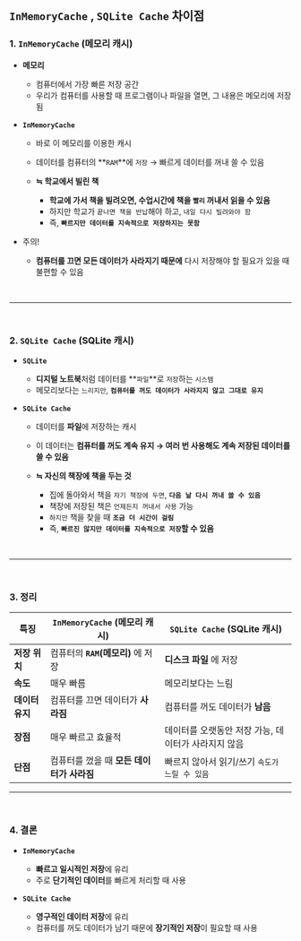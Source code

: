 ## **`InMemoryCache`** , **`SQLite Cache`** 차이점

### 1. **`InMemoryCache` (메모리 캐시)**

* **메모리**
  * 컴퓨터에서 가장 빠른 저장 공간
  * 우리가 컴퓨터를 사용할 때 프로그램이나 파일을 열면, 그 내용은 메모리에 저장됨

* **`InMemoryCache`**
  * 바로 이 메모리를 이용한 캐시
  * 데이터를 컴퓨터의 **`RAM`**에 `저장` → 빠르게 데이터를 꺼내 쓸 수 있음
  
  * **≒ 학교에서 빌린 책** 
    * **학교에 가서 책을 빌려오면, 수업시간에 책을 `빨리` 꺼내서 읽을 수 있음**
    * 하지만 학교가 `끝나면 책을 반납`해야 하고, `내일 다시 빌려와야 함`
    * 즉, **`빠르지만 데이터를 지속적으로 저장하지는 못함`**

* 주의!
  * **컴퓨터를 끄면 모든 데이터가 사라지기 때문에** 다시 저장해야 할 필요가 있을 때 불편할 수 있음

<br>

---

<br>

### 2. **`SQLite Cache` (SQLite 캐시)**

* **`SQLite`**
  * **디지털 노트북**처럼 데이터를 **`파일`**로 `저장`하는 `시스템`
  * 메모리보다는 `느리지만`, **`컴퓨터를 꺼도 데이터가 사라지지 않고 그대로 유지`**
  
* **`SQLite Cache`**
  * 데이터를 **파일**에 저장하는 캐시
  * 이 데이터는 **컴퓨터를 꺼도 계속 유지 → 여러 번 사용해도 계속 저장된 데이터를 쓸 수 있음**
  
  * **≒ 자신의 책장에 책을 두는 것**
    * 집에 돌아와서 책을 `자기 책장에 두면`, **`다음 날 다시 꺼내 쓸 수 있음`**
    * 책장에 저장된 책은 `언제든지 꺼내서 사용` 가능
    * `하지만` 책을 찾을 때 **`조금 더 시간이 걸림`**
    * 즉, **`빠르진 않지만 데이터를 지속적으로 저장`할 수 있음**

<br>

---

<br>

### 3. 정리

| 특징         | **`InMemoryCache` (메모리 캐시)** | **`SQLite Cache` (SQLite 캐시)**  |
| ---------- | -------------------------- | ----------------------------- |
| **저장 위치**  | 컴퓨터의 **`RAM`(메모리)** 에 저장  | **디스크 파일** 에 저장                |
| **속도**     | 매우 빠름                      | 메모리보다는 느림                     |
| **데이터 유지** | 컴퓨터를 끄면 데이터가 **사라짐**       | 컴퓨터를 꺼도 데이터가 **남음**           |
| **장점**     | 매우 빠르고 효율적                 | 데이터를 오랫동안 저장 가능, 데이터가 사라지지 않음 |
| **단점**     | 컴퓨터를 껐을 때 **모든 데이터가 사라짐**  | 빠르지 않아서 읽기/쓰기 `속도가 느릴 수 있음`     |

---

<br>

### 4. 결론

* **`InMemoryCache`**
  * **빠르고 일시적인 저장**에 유리
  * 주로 **단기적인 데이터**를 빠르게 처리할 때 사용
  
* **`SQLite Cache`**
  * **영구적인 데이터 저장**에 유리
  * 컴퓨터를 꺼도 데이터가 남기 때문에 **장기적인 저장**이 필요할 때 사용